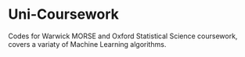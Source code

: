 # Uni-Coursework
Codes for Warwick MORSE and Oxford Statistical Science coursework, covers a variaty of Machine Learning algorithms.
